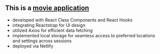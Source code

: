 ## This is a [movie application](https://albina-movies-app.netlify.app/)
- developed with React Class Components and React Hooks 
- integrating Reactstrap for UI design
- utilized Axios for efficient data fetching 
- implemented local storage for seamless access to preferred locations and settings across sessions 
- deployed via Netlify
